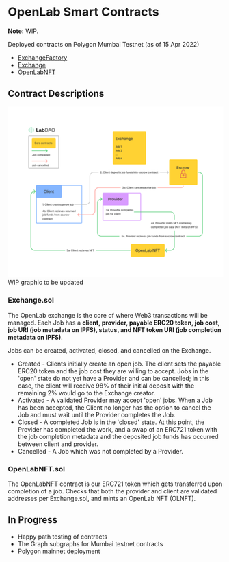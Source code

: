 # OpenLab Smart Contracts

**Note:** WIP.

Deployed contracts on Polygon Mumbai Testnet (as of 15 Apr 2022)
* [ExchangeFactory](https://mumbai.polygonscan.com/address/0x53Eb5C8EF42D7261C0C2c9B8cF637a13B04f860A#code)
* [Exchange](https://mumbai.polygonscan.com/address/0xfcf2b192c888d411827fda1884c6fe2438c15ad0#code)
* [OpenLabNFT](https://mumbai.polygonscan.com/address/0x29bdc464C50F7680259242E5E2F68ab1FC75C964#contracts)

## Contract Descriptions

![Contract Flow](static/labdao-contracts_30Mar2022.png)
WIP graphic to be updated

### Exchange.sol

The OpenLab exchange is the core of where Web3 transactions will be managed. Each Job has a **client, provider, payable ERC20 token, job cost, job URI (job metadata on IPFS), status, and NFT token URI (job completion metadata on IPFS)**.

Jobs can be created, activated, closed, and cancelled on the Exchange.
* Created - Clients initially create an open job. The client sets the payable ERC20 token and the job cost they are willing to accept. Jobs in the 'open' state do not yet have a Provider and can be cancelled; in this case, the client will receive 98% of their initial deposit with the remaining 2% would go to the Exchange creator.
* Activated - A validated Provider may accept 'open' jobs. When a Job has been accepted, the Client no longer has the option to cancel the Job and must wait until the Provider completes the Job.
* Closed - A completed Job is in the 'closed' state. At this point, the Provider has completed the work, and a swap of an ERC721 token with the job completion metadata and the deposited job funds has occurred between client and provider. 
* Cancelled - A Job which was not completed by a Provider.

### OpenLabNFT.sol

The OpenLabNFT contract is our ERC721 token which gets transferred upon completion of a job. Checks that both the provider and client are validated addresses per Exchange.sol, and mints an OpenLab NFT (OLNFT).

## In Progress

* Happy path testing of contracts
* The Graph subgraphs for Mumbai testnet contracts
* Polygon mainnet deployment